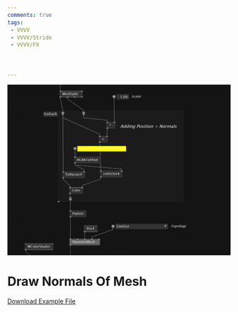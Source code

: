 ```yaml
---
comments: true
tags:
 - VVVV
 - VVVV/Stride
 - VVVV/FX



---
```


![Draw Normals Mesh](../img/DrawNormalsOfMesh.png)

# Draw Normals Of Mesh



[Download Example File](../files/DrawNormalsOfMesh.vl)